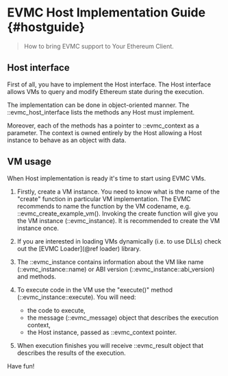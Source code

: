 # EVMC Host Implementation Guide {#hostguide}

> How to bring EVMC support to Your Ethereum Client.

## Host interface

First of all, you have to implement the Host interface. The Host interface
allows VMs to query and modify Ethereum state during the execution.

The implementation can be done in object-oriented manner. 
The ::evmc_host_interface lists the methods any Host must implement.

Moreover, each of the methods has a pointer to ::evmc_context 
as a parameter. The context is owned entirely by the Host allowing a Host instance 
to behave as an object with data.

## VM usage

When Host implementation is ready it's time to start using EVMC VMs.

1. Firstly, create a VM instance. You need to know what is the name of the "create"
   function in particular VM implementation. The EVMC recommends to name the 
   function by the VM codename, e.g. ::evmc_create_example_vm().
   Invoking the create function will give you the VM instance (::evmc_instance). 
   It is recommended to create the VM instance once.
   
2. If you are interested in loading VMs dynamically (i.e. to use DLLs) 
   check out the [EVMC Loader](@ref loader) library.
   
3. The ::evmc_instance contains information about the VM like 
   name (::evmc_instance::name) or ABI version (::evmc_instance::abi_version)
   and methods.
   
4. To execute code in the VM use the "execute()" method (::evmc_instance::execute).
   You will need:
   - the code to execute,
   - the message (::evmc_message) object that describes the execution context,
   - the Host instance, passed as ::evmc_context pointer.
   
5. When execution finishes you will receive ::evmc_result object that describes
   the results of the execution.
   
Have fun!